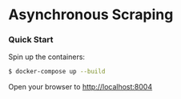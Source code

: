 # Asynchronous Scraping

### Quick Start

Spin up the containers:

```sh
$ docker-compose up --build
```

Open your browser to [http://localhost:8004](http://localhost:8004)
